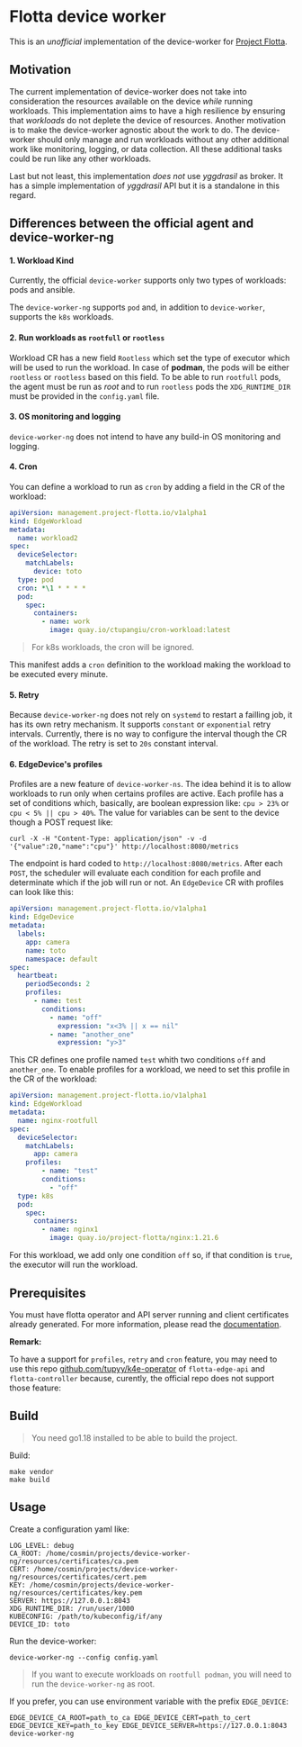 # Flotta device worker


This is an _unofficial_ implementation of the device-worker for [Project Flotta](https://project-flotta.io/).

## Motivation

The current implementation of device-worker does not take into consideration the resources available on the device _while_ running workloads.
This implementation aims to have a high resilience by ensuring that _workloads_ do not deplete the device of resources.
Another motivation is to make the device-worker agnostic about the work to do. The device-worker should only manage and run workloads without any other additional work like monitoring, logging, or data collection. 
All these additional tasks could be run like any other workloads.

Last but not least, this implementation *does not* use _yggdrasil_ as broker. It has a simple implementation of _yggdrasil_ API but it is a standalone in this regard.

## Differences between the official agent and device-worker-ng

#### 1. Workload Kind
Currently, the official `device-worker` supports only two types of workloads: pods and ansible. 

The `device-worker-ng` supports `pod` and, in addition to `device-worker`, supports the `k8s` workloads.


#### 2. Run workloads as `rootfull` or `rootless`
Workload CR has a new field `Rootless` which set the type of executor which will be used to run the workload. In case of **podman**, the pods will be either `rootless` or `rootless` based on this field. To be able to run `rootfull` pods, the agent must be run as *root* and to run `rootless` pods the `XDG_RUNTIME_DIR` must be provided in the `config.yaml` file.


#### 3. OS monitoring and logging
`device-worker-ng` does not intend to have any build-in OS monitoring and logging.

#### 4. Cron
You can define a workload to run as `cron` by adding a field in the CR of the workload:
```yaml
apiVersion: management.project-flotta.io/v1alpha1
kind: EdgeWorkload
metadata:
  name: workload2
spec:
  deviceSelector:
    matchLabels:
      device: toto
  type: pod
  cron: *\1 * * * *
  pod:
    spec:
      containers:
        - name: work
          image: quay.io/ctupangiu/cron-workload:latest
```
> For k8s workloads, the cron will be ignored.

This manifest adds a `cron` definition to the workload making the workload to be executed every minute.

#### 5. Retry
Because `device-worker-ng` does not rely on `systemd` to restart a failling job, it has its own retry mechanism. It supports `constant` or `exponential` retry intervals. 
Currently, there is no way to configure the interval though the CR of the workload. The retry is set to `20s` constant interval.


#### 6. EdgeDevice's profiles
Profiles are a new feature of `device-worker-ns`. The idea behind it is to allow workloads to run only when certains profiles are active.
Each profile has a set of conditions which, basically, are boolean expression like: `cpu > 23%` or `cpu < 5% || cpu > 40%`. 
The value for variables can be sent to the device though a POST request like:
```
curl -X -H "Content-Type: application/json" -v -d '{"value":20,"name":"cpu"}' http://localhost:8080/metrics
```
The endpoint is hard coded to `http://localhost:8080/metrics`.
After each `POST`, the scheduler will evaluate each condition for each profile and determinate which if the job will run or not.
An `EdgeDevice` CR with profiles can look like this:
```yaml
apiVersion: management.project-flotta.io/v1alpha1
kind: EdgeDevice
metadata:
  labels:
    app: camera
    name: toto
    namespace: default
spec:
  heartbeat:
    periodSeconds: 2
    profiles:
      - name: test
        conditions:
          - name: "off"
            expression: "x<3% || x == nil"
          - name: "another_one"
            expression: "y>3"
```
This CR defines one profile named `test` whith two conditions `off` and `another_one`. 
To enable profiles for a workload, we need to set this profile in the CR of the workload:
```yaml
apiVersion: management.project-flotta.io/v1alpha1
kind: EdgeWorkload
metadata:
  name: nginx-rootfull
spec:
  deviceSelector:
    matchLabels:
      app: camera
    profiles:
    	- name: "test"
        conditions:
          - "off"
  type: k8s
  pod:
    spec:
      containers:
        - name: nginx1
          image: quay.io/project-flotta/nginx:1.21.6
```
For this workload, we add only one condition `off` so, if that condition is `true`, the executor will run the workload.

## Prerequisites

You must have flotta operator and API server running and client certificates already generated.
For more information, please read the [documentation](https://project-flotta.io/documentation/latest/intro/overview.html).

**Remark:**

To have a support for `profiles`, `retry` and `cron` feature, you may need to use this repo [github.com/tupyy/k4e-operator](github.com/tupyy/k4e-operator) of `flotta-edge-api` and `flotta-controller` because, curently, the official repo does not support those feature:


## Build
> You need go1.18 installed to be able to build the project.

Build:
```shell
make vendor
make build
```

## Usage

Create a configuration yaml like:
```
LOG_LEVEL: debug
CA_ROOT: /home/cosmin/projects/device-worker-ng/resources/certificates/ca.pem
CERT: /home/cosmin/projects/device-worker-ng/resources/certificates/cert.pem
KEY: /home/cosmin/projects/device-worker-ng/resources/certificates/key.pem
SERVER: https://127.0.0.1:8043
XDG_RUNTIME_DIR: /run/user/1000
KUBECONFIG: /path/to/kubeconfig/if/any
DEVICE_ID: toto
```

Run the device-worker:

```
device-worker-ng --config config.yaml 
```
> If you want to execute workloads on `rootfull podman`, you will need to run the `device-worker-ng` as root.

If you prefer, you can use environment variable with the prefix `EDGE_DEVICE`:
```
EDGE_DEVICE_CA_ROOT=path_to_ca EDGE_DEVICE_CERT=path_to_cert EDGE_DEVICE_KEY=path_to_key EDGE_DEVICE_SERVER=https://127.0.0.1:8043 device-worker-ng
```


